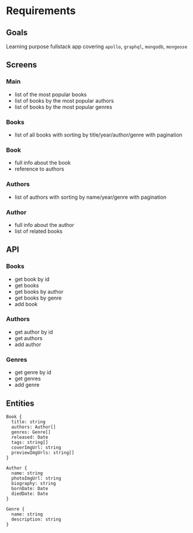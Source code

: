 # Requirements

## Goals

Learning purpose fullstack app covering `apollo`, `graphql`, `mongodb`, `mongoose`

## Screens

### Main

- list of the most popular books
- list of books by the most popular authors
- list of books by the most popular genres

### Books

- list of all books with sorting by title/year/author/genre with pagination

### Book

- full info about the book
- reference to authors

### Authors

- list of authors with sorting by name/year/genre with pagination

### Author

- full info about the author
- list of related books

## API

### Books

- get book by id
- get books
- get books by author
- get books by genre
- add book

### Authors

- get author by id
- get authors
- add author

### Genres

- get genre by id
- get genres
- add genre

## Entities

```
Book {
  title: string
  authors: Author[]
  genres: Genre[]
  released: Date
  tags: string[]
  coverImgUrl: string
  previewImgUrls: string[]
}

Author {
  name: string
  photoImgUrl: string
  biography: string
  bornDate: Date
  diedDate: Date
}

Genre {
  name: string
  description: string
}
```
